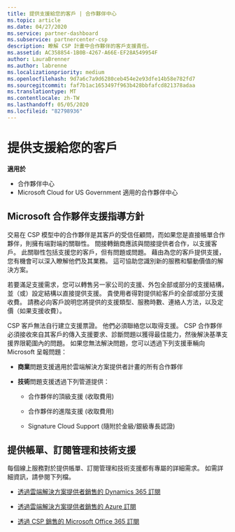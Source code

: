 ```yaml
---
title: 提供支援給您的客戶 | 合作夥伴中心
ms.topic: article
ms.date: 04/27/2020
ms.service: partner-dashboard
ms.subservice: partnercenter-csp
description: 瞭解 CSP 計畫中合作夥伴的客戶支援責任。
ms.assetid: AC358854-1B0B-4267-A66E-EF28A549954F
author: LauraBrenner
ms.author: labrenne
ms.localizationpriority: medium
ms.openlocfilehash: 9d7a6c7a9d6280ceb454e2e93dfe14b58e782fd7
ms.sourcegitcommit: faf7b1ac1653497f963b428bbfafcd821378adaa
ms.translationtype: MT
ms.contentlocale: zh-TW
ms.lasthandoff: 05/05/2020
ms.locfileid: "82798936"
---
```

# <a name="providing-support-to-your-customers"></a>提供支援給您的客戶

**適用於**

-  合作夥伴中心
-  Microsoft Cloud for US Government 適用的合作夥伴中心


## <a name="microsoft-partner-support-guidance"></a>Microsoft 合作夥伴支援指導方針

交易在 CSP 模型中的合作夥伴是其客戶的受信任顧問，而如果您是直接帳單合作夥伴，則擁有端對端的關聯性。 間接轉銷商應該與間接提供者合作，以支援客戶。 此關聯性包括支援您的客戶，但有問題或問題。 藉由為您的客戶提供支援，您有機會可以深入瞭解他們及其業務。 這可協助您識別新的服務和驅動價值的解決方案。

若要滿足支援需求，您可以轉售另一家公司的支援、外包全部或部分的支援結構，並（或）設定結構以直接提供支援。 貴使用者得對提供給客戶的全部或部分支援收費。 請務必向客戶說明您將提供的支援類型、服務時數、連絡人方法，以及定價（如果支援收費）。

CSP 客戶無法自行建立支援票證。 他們必須聯絡您以取得支援。 CSP 合作夥伴必須接收來自其客戶的傳入支援要求、診斷問題以獲得最佳能力，然後解決基準支援界限範圍內的問題。 如果您無法解決問題，您可以透過下列支援車輛向 Microsoft 呈報問題：

- **商業**問題支援適用於雲端解決方案提供者計畫的所有合作夥伴

- **技術**問題支援透過下列管道提供：

    - 合作夥伴的頂級支援 (收取費用)

    - 合作夥伴的進階支援 (收取費用)

    - Signature Cloud Support (隨附於金級/銀級專長認證)

## <a name="providing-billing-subscription-management-and-technical-support"></a>提供帳單、訂閱管理和技術支援 

每個線上服務對於提供帳單、訂閱管理和技術支援都有專屬的詳細需求。 如需詳細資訊，請參閱下列檔。

- [透過雲端解決方案提供者銷售的 Dynamics 365 訂閱](https://www.microsoftpartnercommunity.com/t5/CSP/Microsoft-Partner-Support-Guidance/m-p/5262#M30)

- [透過雲端解決方案提供者銷售的 Azure 訂閱](https://www.microsoftpartnercommunity.com/t5/CSP/Microsoft-Partner-Support-Guidance/m-p/5263#M31)

- [透過 CSP 銷售的 Microsoft Office 365 訂閱](https://www.microsoftpartnercommunity.com/t5/CSP/Microsoft-Partner-Support-Guidance/m-p/5264#M32)



 

 



